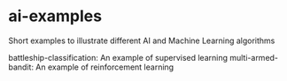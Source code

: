 # ai-examples
Short examples to illustrate different AI and Machine Learning algorithms

battleship-classification: An example of supervised learning
multi-armed-bandit: An example of reinforcement learning
